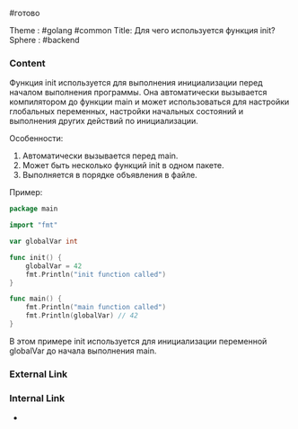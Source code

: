 #готово 

Theme : #golang #common 
Title: Для чего используется функция init?
Sphere : #backend

### Content

Функция init используется для выполнения инициализации перед началом выполнения программы. Она автоматически вызывается компилятором до функции main и может использоваться для настройки глобальных переменных, настройки начальных состояний и выполнения других действий по инициализации.

Особенности:

1. Автоматически вызывается перед main.
2. Может быть несколько функций init в одном пакете.
3. Выполняется в порядке объявления в файле.

Пример:

```go
package main

import "fmt"

var globalVar int

func init() {
    globalVar = 42
    fmt.Println("init function called")
}

func main() {
    fmt.Println("main function called")
    fmt.Println(globalVar) // 42
}
```

В этом примере init используется для инициализации переменной globalVar до начала выполнения main.

### External Link



### Internal Link

- 